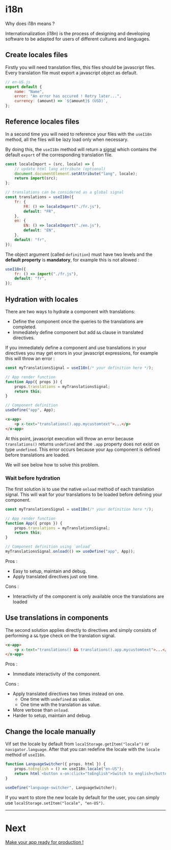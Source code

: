 # i18n

Why does i18n means ?

Internationalization (i18n) is the process of designing and developing software to be adapted for users of different cultures and languages.

## Create locales files

Firstly you will need translation files, this files should be javascript files. Every translation file must export a javascript object as default.

```js
// en-US.js
export default {
    name: "Name",
    error: "An error has occured ! Retry later...",
    currency: (amount) => `${amount}$ (USD)`,
};
```

## Reference locales files

In a second time you will need to reference your files with the `useI18n` method, all the files will be lazy load only when necessary.

By doing this, the `useI18n` method will return a [signal](./signal.md) which contains the default `export` of the corresponding translation file.

```js
const localeImport = (src, locale) => {
    // update html lang attribute (optional)
    document.documentElement.setAttribute("lang", locale);
    return import(src);
};

// translations can be considered as a global signal
const translations = useI18n({
    fr: {
        FR: () => localeImport("./fr.js"),
        default: "FR",
    },
    en: {
        EN: () => localeImport("./en.js"),
        default: "EN",
    },
    default: "fr",
});
```

The object argument (called `definition`) must have two levels and the **default property** is **mandatory**, for example this is not allowed :

```js
useI18n({
    fr: () => import("./fr.js"),
    default: "fr",
});
```

## Hydration with locales

There are two ways to hydrate a component with translations:

-   Define the component once the queries to the translations are completed.
-   Immediately define component but add `&&` clause in translated directives.

If you immediately define a component and use translations in your directives you may get errors in your javascript expressions, for example this will throw an error :

```js
const myTranslationsSignal = useI18n(/* your definition here */);

// App render function
function App({ props }) {
    props.translations = myTranslationsSignal;
    return this;
}

// Component definition
useDefine("app", App);
```

```html
<x-app>
    <p x-text="translations().app.mycustomtext">...</p>
</x-app>
```

At this point, javascript execution will throw an error because `translations()` returns `undefined` and the `.app` property does not exist on type `undefined`. This error occurs because your `App` component is defined before translations are loaded.

We will see below how to solve this problem.

### Wait before hydration

The first solution is to use the native `onload` method of each translation signal. This will wait for your translations to be loaded before defining your component.

```js
const myTranslationsSignal = useI18n(/* your definition here */);

// App render function
function App({ props }) {
    props.translations = myTranslationsSignal;
    return this;
}

// Component definition using `onload`
myTranslationsSignal.onload(() => useDefine("app", App));
```

Pros :

-   Easy to setup, maintain and debug.
-   Apply translated directives just one time.

Cons :

-   Interactivity of the component is only available once the translations are loaded

## Use translations in components

The second solution applies directly to directives and simply consists of performing a `&&` type check on the translation signal.

```html
<x-app>
    <p x-text="translations() && translations().app.mycustomtext">...</p>
</x-app>
```

Pros :

-   Immediate interactivity of the component.

Cons :

-   Apply translated directives two times instead on one.
    -   One time with `undefined` as value.
    -   One time with the translation as value.
-   More verbose than `onload`.
-   Harder to setup, maintain and debug.

## Change the locale manually

Vif set the locale by default from `localStorage.getItem("locale")` or `navigator.language`. After that you can redefine the locale with the `locale` method of `useI18n`.

```js
function LanguageSwitcher({ props, html }) {
    props.toEnglish = () => useI18n.locale("en-US");
    return html`<button x-on:click="toEnglish">Switch to english</button>`;
}

useDefine("language-switcher", LanguageSwitcher);
```

If you want to store the new locale by default for the user, you can simply use `localStorage.setItem("locale", "en-US")`.

---

# Next

[Make your app ready for production !](../concepts/production.md)
